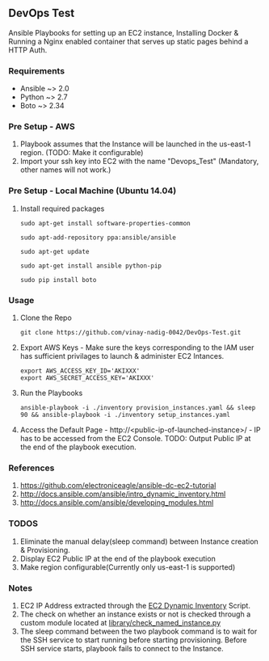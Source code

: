 DevOps Test
-----------

Ansible Playbooks for setting up an EC2 instance, Installing Docker & Running a Nginx enabled container that serves up static pages behind a HTTP Auth.

### Requirements

* Ansible ~> 2.0
* Python ~> 2.7
* Boto ~> 2.34

### Pre Setup - AWS

1. Playbook assumes that the Instance will be launched in the us-east-1 region. (TODO: Make it configurable)
2. Import your ssh key into EC2 with the name "Devops_Test" (Mandatory, other names will not work.)

### Pre Setup - Local Machine (Ubuntu 14.04)

1. Install required packages
    ```
    sudo apt-get install software-properties-common
    
    sudo apt-add-repository ppa:ansible/ansible
    
    sudo apt-get update
    
    sudo apt-get install ansible python-pip
    
    sudo pip install boto
    ```

### Usage

1. Clone the Repo
    ```
    git clone https://github.com/vinay-nadig-0042/DevOps-Test.git
    ```

2. Export AWS Keys - Make sure the keys corresponding to the IAM user has sufficient privilages to launch & administer EC2 Intances.
    ```
    export AWS_ACCESS_KEY_ID='AKIXXX'
    export AWS_SECRET_ACCESS_KEY='AKIXXX'
    ```

3. Run the Playbooks
    ```
    ansible-playbook -i ./inventory provision_instances.yaml && sleep 90 && ansible-playbook -i ./inventory setup_instances.yaml
    ```

4. Access the Default Page - http://&lt;public-ip-of-launched-instance&gt;/ - IP has to be accessed from the EC2 Console. TODO: Output Public IP at the end of the playbook execution.

### References

1. https://github.com/electroniceagle/ansible-dc-ec2-tutorial
2. http://docs.ansible.com/ansible/intro_dynamic_inventory.html
3. http://docs.ansible.com/ansible/developing_modules.html

### TODOS

1. Eliminate the manual delay(sleep command) between Instance creation & Provisioning.
2. Display EC2 Public IP at the end of the playbook execution
3. Make region configurable(Currently only us-east-1 is supported)

### Notes

1. EC2 IP Address extracted through the [EC2 Dynamic Inventory](http://docs.ansible.com/ansible/intro_dynamic_inventory.html#example-aws-ec2-external-inventory-script) Script.
2. The check on whether an instance exists or not is checked through a custom module located at [library/check_named_instance.py](https://github.com/vinay-nadig-0042/DevOps-Test/blob/master/library/check_named_instance.py)
3. The sleep command between the two playbook command is to wait for the SSH service to start running before starting provisioning. Before SSH service starts, playbook fails to connect to the Instance.
